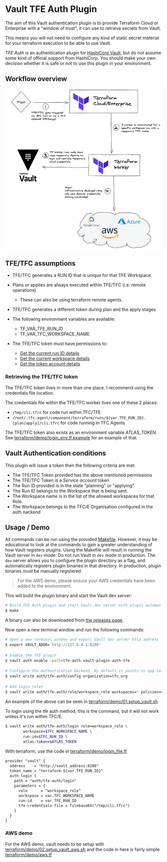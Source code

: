 # Vault TFE Auth Plugin

The aim of this Vault authentication plugin is to provide Terraform Cloud or Enterprise with a "window of trust", it can use to retrieve secrets from Vault.

This means you will not need to configure any kind of static secret material for your terraform execution to be able to use Vault.

*TFE Auth* is an authentication plugin for [HashiCorp Vault](https://www.vaultproject.io/), but do not assume some kind of official support from HashiCorp. You should make your own decision whether it is safe or not to use this plugin in your environment.

## Workflow overview
![Workflow overview](images/vault_plugin_workflow.png?raw=true "Workflow overview")

## TFE/TFC assumptions

 - TFE/TFC generates a RUN ID that is unique for that TFE Workspace.

 - Plans or applies are always executed within TFE/TFC (i.e. remote operations)
   - These can also be using terraform remote agents.

 - TFE/TFC generates a different token during plan and the apply stages

 - The following environment variables are available:
   - TF_VAR_TFE_RUN_ID
   - TF_VAR_TFC_WORKSPACE_NAME

 - The TFE/TFC token must have permissions to:
   - [Get the current run ID details](https://www.terraform.io/docs/cloud/api/run.html#get-run-details)
   - [Get the current workspace details](https://www.terraform.io/docs/cloud/api/workspaces.html#show-workspace)
   - [Get the token account details](https://www.terraform.io/docs/cloud/api/account.html#get-your-account-details)

### Retrieving the TFE/TFC token
The TFE/TFC token lives in more than one place. I recommend using the credentials file location.

The credentials file within the TFE/TFC worker lives one of these 2 places:
 - `/tmp/cli.tfrc` for code run within TFC/TFE
 - `/root/.tfc-agent/component/terraform/runs/${var.TFE_RUN_ID}.[plan|apply]/cli.tfrc` for code running in TFC Agents


The TFE/TFC token also exists as an environment variable *ATLAS_TOKEN*. See [terraform/demo/login_env.tf.example](terraform/demo/login_env.tf.example) for an example of that.

## Vault Authentication conditions
This plugin will issue a token then the following criteria are met:

 - The TFE/TFC Token provided has the above mentioned permissions
 - The TFE/TFC Token is a *Service account* token
 - The Run ID provided is in the state "planning" or "applying"
 - The Run ID belongs to the Workspace that is being sent.
 - The Workspace name is in the list of the allowed workspaces for that Role.
 - The Workspace belongs to the TFC/E Organisation configured in the auth nackend

## Usage / Demo

All commands can be run using the provided [Makefile](./Makefile). However, it may be educational to look at the commands to gain a greater understanding of how Vault registers plugins. Using the Makefile will result in running the Vault server in `dev` mode. Do not run Vault in `dev` mode in production. The `dev` server allows you to configure the plugin directory as a flag, and automatically registers plugin binaries in that directory. In production, plugin binaries must be manually registered.

> For the AWS demo, please ensure your AWS credentials have been added to the environment.

This will build the plugin binary and start the Vault dev server:
```bash
# Build TFE Auth plugin and start Vault dev server with plugin automatically registered
$ make
```

A binary can also be downloaded from [the releases page](https://github.com/gitrgoliveira/vault-plugin-auth-tfe/releases).

Now open a new terminal window and run the following commands:

```bash
# Open a new terminal window and export Vault dev server http address
$ export VAULT_ADDR='http://127.0.0.1:8200'

# Enable the TFE plugin
$ vault auth enable -path=tfe-auth vault-plugin-auth-tfe

# Configure the Authentication backend. By default it points to app.terraform.io
$ vault write auth/tfe-auth/config organization=tfc_org

# Add login roles
$ vault write auth/tfe-auth/role/workspace_role workspaces=* policies=default

```

An example of the above can be seen in [terraform/demo/01.setup_vault.sh](terraform/demo/01.setup_vault.sh)

To login using the tfe auth method, this is the command, but it will not work unless it's run within TFC/E.

```bash
$ vault write auth/tfe-auth/login role=workspace_role \
		workspace=$TFC_WORKSPACE_NAME \
		run-id=$TFC_RUN_ID \
		atlas-token=$ATLAS_TOKEN

```

With terraform, use the code in [terraform/demo/login_file.tf](terraform/demo/login_file.tf)
```
provider "vault" {
  address    = "http://vault_address:8200"
  token_name = "terraform-${var.TFE_RUN_ID}"
  auth_login {
    path = "auth/tfe-auth/login"
    parameters = {
      role      = "workspace_role"
      workspace = var.TFC_WORKSPACE_NAME
      run-id    = var.TFE_RUN_ID
      tfe-credentials-file = filebase64("/tmp/cli.tfrc")
    }
  }
}
```

### AWS demo

For the AWS demo, vault needs to be setup with [terraform/demo/02.setup_vault_aws.sh](terraform/demo/02.setup_vault_aws.sh) and the code in here is fairly simple [terraform/demo/aws.tf](terraform/demo/aws.tf)
